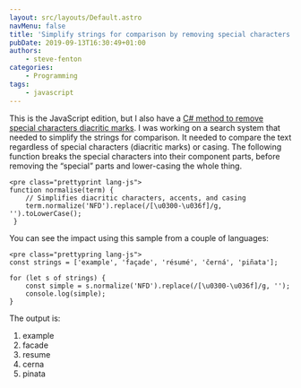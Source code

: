 ```yaml
---
layout: src/layouts/Default.astro
navMenu: false
title: 'Simplify strings for comparison by removing special characters and diacritic marks'
pubDate: 2019-09-13T16:30:49+01:00
authors:
    - steve-fenton
categories:
    - Programming
tags:
    - javascript
---
```


This is the JavaScript edition, but I also have a [C# method to remove special characters diacritic marks](/2020/03/removing-special-characters-and-diacritic-marks-in-c/). I was working on a search system that needed to simplify the strings for comparison. It needed to compare the text regardless of special characters (diacritic marks) or casing. The following function breaks the special characters into their component parts, before removing the “special” parts and lower-casing the whole thing.

```
<pre class="prettyprint lang-js">
function normalise(term) {
    // Simplifies diacritic characters, accents, and casing
    term.normalize('NFD').replace(/[\u0300-\u036f]/g, '').toLowerCase();
 }
```
You can see the impact using this sample from a couple of languages:

```
<pre class="prettypring lang-js">
const strings = ['example', 'façade', 'résumé', 'černá', 'piñata'];

for (let s of strings) {
    const simple = s.normalize('NFD').replace(/[\u0300-\u036f]/g, '');
    console.log(simple);
}
```
The output is:

1. example
2. facade
3. resume
4. cerna
5. pinata